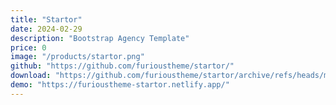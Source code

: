 ```yaml
---
title: "Startor"
date: 2024-02-29
description: "Bootstrap Agency Template"
price: 0
image: "/products/startor.png"
github: "https://github.com/furioustheme/startor/"
download: "https://github.com/furioustheme/startor/archive/refs/heads/main.zip"
demo: "https://furioustheme-startor.netlify.app/"
---
```


